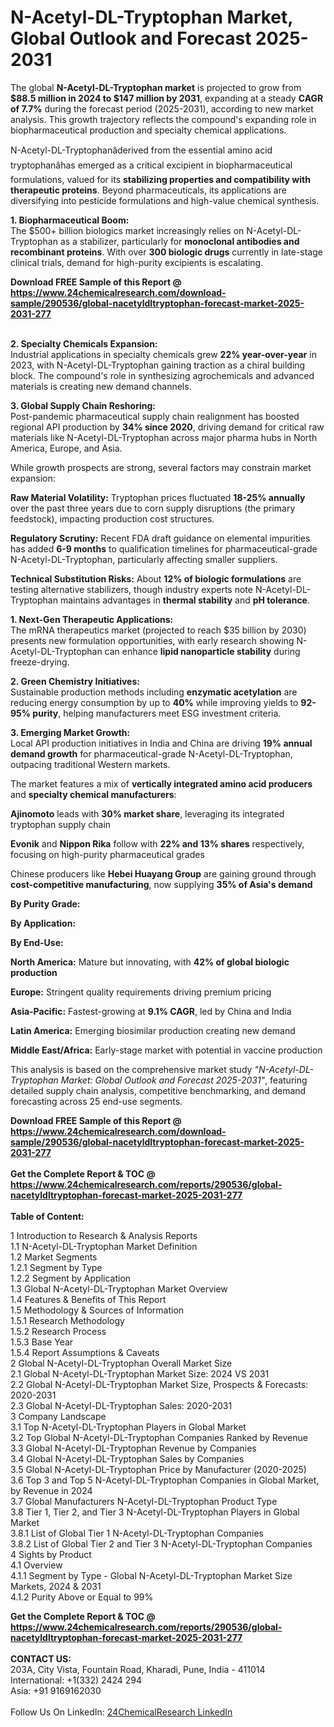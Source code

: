 <h1>N-Acetyl-DL-Tryptophan Market, Global Outlook and Forecast 2025-2031</h1><p>The global <strong>N-Acetyl-DL-Tryptophan market</strong> is projected to grow from <strong>$88.5 million in 2024 to $147 million by 2031</strong>, expanding at a steady <strong>CAGR of 7.7%</strong> during the forecast period (2025-2031), according to new market analysis. This growth trajectory reflects the compound's expanding role in biopharmaceutical production and specialty chemical applications.</p><p>N-Acetyl-DL-Tryptophanâderived from the essential amino acid tryptophanâhas emerged as a critical excipient in biopharmaceutical formulations, valued for its <strong>stabilizing properties and compatibility with therapeutic proteins</strong>. Beyond pharmaceuticals, its applications are diversifying into pesticide formulations and high-value chemical synthesis.</p><p><strong>1. Biopharmaceutical Boom:</strong><br>
The $500+ billion biologics market increasingly relies on N-Acetyl-DL-Tryptophan as a stabilizer, particularly for <strong>monoclonal antibodies and recombinant proteins</strong>. With over <strong>300 biologic drugs</strong> currently in late-stage clinical trials, demand for high-purity excipients is escalating.</p><div><b>Download FREE Sample of this Report @ 
            <a href="https://www.24chemicalresearch.com/download-sample/290536/global-nacetyldltryptophan-forecast-market-2025-2031-277">
            https://www.24chemicalresearch.com/download-sample/290536/global-nacetyldltryptophan-forecast-market-2025-2031-277</a></b></div><br><p><strong>2. Specialty Chemicals Expansion:</strong><br>
Industrial applications in specialty chemicals grew <strong>22% year-over-year</strong> in 2023, with N-Acetyl-DL-Tryptophan gaining traction as a chiral building block. The compound's role in synthesizing agrochemicals and advanced materials is creating new demand channels.</p><p><strong>3. Global Supply Chain Reshoring:</strong><br>
Post-pandemic pharmaceutical supply chain realignment has boosted regional API production by <strong>34% since 2020</strong>, driving demand for critical raw materials like N-Acetyl-DL-Tryptophan across major pharma hubs in North America, Europe, and Asia.</p><p>While growth prospects are strong, several factors may constrain market expansion:</p><p><strong>Raw Material Volatility:</strong> Tryptophan prices fluctuated <strong>18-25% annually</strong> over the past three years due to corn supply disruptions (the primary feedstock), impacting production cost structures.</p><p><strong>Regulatory Scrutiny:</strong> Recent FDA draft guidance on elemental impurities has added <strong>6-9 months</strong> to qualification timelines for pharmaceutical-grade N-Acetyl-DL-Tryptophan, particularly affecting smaller suppliers.</p><p><strong>Technical Substitution Risks:</strong> About <strong>12% of biologic formulations</strong> are testing alternative stabilizers, though industry experts note N-Acetyl-DL-Tryptophan maintains advantages in <strong>thermal stability</strong> and <strong>pH tolerance</strong>.</p><p><strong>1. Next-Gen Therapeutic Applications:</strong><br>
The mRNA therapeutics market (projected to reach $35 billion by 2030) presents new formulation opportunities, with early research showing N-Acetyl-DL-Tryptophan can enhance <strong>lipid nanoparticle stability</strong> during freeze-drying.</p><p><strong>2. Green Chemistry Initiatives:</strong><br>
Sustainable production methods including <strong>enzymatic acetylation</strong> are reducing energy consumption by up to <strong>40%</strong> while improving yields to <strong>92-95% purity</strong>, helping manufacturers meet ESG investment criteria.</p><p><strong>3. Emerging Market Growth:</strong><br>
Local API production initiatives in India and China are driving <strong>19% annual demand growth</strong> for pharmaceutical-grade N-Acetyl-DL-Tryptophan, outpacing traditional Western markets.</p><p>The market features a mix of <strong>vertically integrated amino acid producers</strong> and <strong>specialty chemical manufacturers</strong>:</p><p><strong>Ajinomoto</strong> leads with <strong>30% market share</strong>, leveraging its integrated tryptophan supply chain</p><p><strong>Evonik</strong> and <strong>Nippon Rika</strong> follow with <strong>22% and 13% shares</strong> respectively, focusing on high-purity pharmaceutical grades</p><p>Chinese producers like <strong>Hebei Huayang Group</strong> are gaining ground through <strong>cost-competitive manufacturing</strong>, now supplying <strong>35% of Asia's demand</strong></p><p><strong>By Purity Grade:</strong></p><p><strong>By Application:</strong></p><p><strong>By End-Use:</strong></p><p><strong>North America:</strong> Mature but innovating, with <strong>42% of global biologic production</strong></p><p><strong>Europe:</strong> Stringent quality requirements driving premium pricing</p><p><strong>Asia-Pacific:</strong> Fastest-growing at <strong>9.1% CAGR</strong>, led by China and India</p><p><strong>Latin America:</strong> Emerging biosimilar production creating new demand</p><p><strong>Middle East/Africa:</strong> Early-stage market with potential in vaccine production</p><p>This analysis is based on the comprehensive market study <em>"N-Acetyl-DL-Tryptophan Market: Global Outlook and Forecast 2025-2031"</em>, featuring detailed supply chain analysis, competitive benchmarking, and demand forecasting across 25 end-use segments.</p><div><b>Download FREE Sample of this Report @ 
            <a href="https://www.24chemicalresearch.com/download-sample/290536/global-nacetyldltryptophan-forecast-market-2025-2031-277">
            https://www.24chemicalresearch.com/download-sample/290536/global-nacetyldltryptophan-forecast-market-2025-2031-277</a></b></div><br><div><b>Get the Complete Report & TOC @ 
            <a href="https://www.24chemicalresearch.com/reports/290536/global-nacetyldltryptophan-forecast-market-2025-2031-277">
            https://www.24chemicalresearch.com/reports/290536/global-nacetyldltryptophan-forecast-market-2025-2031-277</a></b></div><br>
            <b>Table of Content:</b><p>1 Introduction to Research & Analysis Reports<br />
 1.1 N-Acetyl-DL-Tryptophan Market Definition<br />
 1.2 Market Segments<br />
 1.2.1 Segment by Type<br />
 1.2.2 Segment by Application<br />
 1.3 Global N-Acetyl-DL-Tryptophan Market Overview<br />
 1.4 Features & Benefits of This Report<br />
 1.5 Methodology & Sources of Information<br />
 1.5.1 Research Methodology<br />
 1.5.2 Research Process<br />
 1.5.3 Base Year<br />
 1.5.4 Report Assumptions & Caveats<br />
2 Global N-Acetyl-DL-Tryptophan Overall Market Size<br />
 2.1 Global N-Acetyl-DL-Tryptophan Market Size: 2024 VS 2031<br />
 2.2 Global N-Acetyl-DL-Tryptophan Market Size, Prospects & Forecasts: 2020-2031<br />
 2.3 Global N-Acetyl-DL-Tryptophan Sales: 2020-2031<br />
3 Company Landscape<br />
 3.1 Top N-Acetyl-DL-Tryptophan Players in Global Market<br />
 3.2 Top Global N-Acetyl-DL-Tryptophan Companies Ranked by Revenue<br />
 3.3 Global N-Acetyl-DL-Tryptophan Revenue by Companies<br />
 3.4 Global N-Acetyl-DL-Tryptophan Sales by Companies<br />
 3.5 Global N-Acetyl-DL-Tryptophan Price by Manufacturer (2020-2025)<br />
 3.6 Top 3 and Top 5 N-Acetyl-DL-Tryptophan Companies in Global Market, by Revenue in 2024<br />
 3.7 Global Manufacturers N-Acetyl-DL-Tryptophan Product Type<br />
 3.8 Tier 1, Tier 2, and Tier 3 N-Acetyl-DL-Tryptophan Players in Global Market<br />
 3.8.1 List of Global Tier 1 N-Acetyl-DL-Tryptophan Companies<br />
 3.8.2 List of Global Tier 2 and Tier 3 N-Acetyl-DL-Tryptophan Companies<br />
4 Sights by Product<br />
 4.1 Overview<br />
 4.1.1 Segment by Type - Global N-Acetyl-DL-Tryptophan Market Size Markets, 2024 & 2031<br />
 4.1.2 Purity Above or Equal to 99%<br />
 </p><div><b>Get the Complete Report & TOC @ 
            <a href="https://www.24chemicalresearch.com/reports/290536/global-nacetyldltryptophan-forecast-market-2025-2031-277">
            https://www.24chemicalresearch.com/reports/290536/global-nacetyldltryptophan-forecast-market-2025-2031-277</a></b></div><br><b>CONTACT US:</b><br>
            203A, City Vista, Fountain Road, Kharadi, Pune, India - 411014<br>
            International: +1(332) 2424 294<br>
            Asia: +91 9169162030 <br><br>
            Follow Us On LinkedIn: <a href="https://www.linkedin.com/company/24chemicalresearch/">24ChemicalResearch LinkedIn</a>
